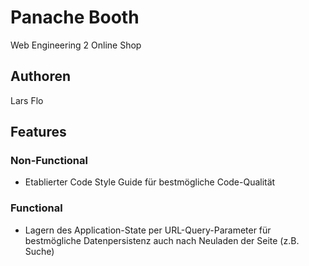 # Panache Booth

Web Engineering 2 Online Shop

## Authoren

Lars
Flo

## Features

### Non-Functional

- Etablierter Code Style Guide für bestmögliche Code-Qualität

### Functional

- Lagern des Application-State per URL-Query-Parameter für bestmögliche Datenpersistenz auch nach Neuladen der Seite (z.B. Suche)
